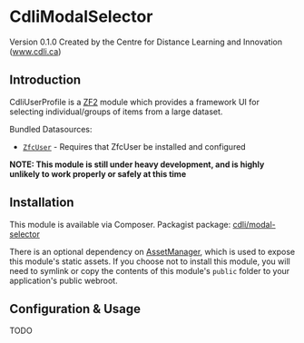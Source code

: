 CdliModalSelector
==================
Version 0.1.0 Created by the Centre for Distance Learning and Innovation (www.cdli.ca)

Introduction
------------

CdliUserProfile is a [ZF2](http://github.com/zendframework/zf2) module which provides a framework UI for selecting individual/groups of items from a large dataset.

Bundled Datasources:

* [`ZfcUser`](https://github.com/ZF-Commons/ZfcUser) - Requires that ZfcUser be installed and configured

**NOTE: This module is still under heavy development, and is highly unlikely to work properly or safely at this time**

Installation
------------

This module is available via Composer.  Packagist package: [cdli/modal-selector](https://packagist.org/packages/cdli/modal-selector)

There is an optional dependency on [AssetManager](https://packagist.org/packages/rwoverdijk/assetmanager), which is used to expose this module's static assets.  If you choose not to install this module, you will need to symlink or copy the contents of this module's `public` folder to your application's public webroot.

Configuration & Usage
---------------------

TODO

